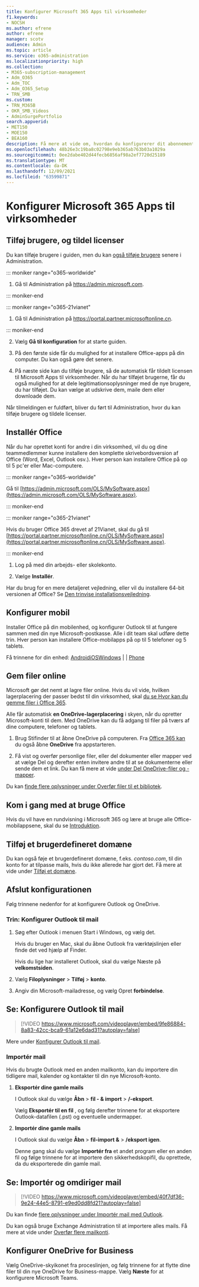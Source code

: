 ```yaml
---
title: Konfigurer Microsoft 365 Apps til virksomheder
f1.keywords:
- NOCSH
ms.author: efrene
author: efrene
manager: scotv
audience: Admin
ms.topic: article
ms.service: o365-administration
ms.localizationpriority: high
ms.collection:
- M365-subscription-management
- Adm_O365
- Adm_TOC
- Adm_O365_Setup
- TRN_SMB
ms.custom:
- TRN_M365B
- OKR_SMB_Videos
- AdminSurgePortfolio
search.appverid:
- MET150
- MOE150
- BEA160
description: Få mere at vide om, hvordan du konfigurerer dit abonnement på Microsoft 365 Apps til virksomheder.
ms.openlocfilehash: 48b26e3c19ba8c02798e9eb365ab763b03a1029a
ms.sourcegitcommit: 0ee2dabe402d44fecb6856af98a2ef7720d25189
ms.translationtype: MT
ms.contentlocale: da-DK
ms.lasthandoff: 12/09/2021
ms.locfileid: "63599871"
---
```

# <a name="set-up-microsoft-365-apps-for-business"></a>Konfigurer Microsoft 365 Apps til virksomheder

## <a name="add-users-and-assign-licenses"></a>Tilføj brugere, og tildel licenser

Du kan tilføje brugere i guiden, men du kan [også tilføje brugere](../add-users/add-users.md) senere i Administration.

 ::: moniker range="o365-worldwide"

1. Gå til Administration på <a href="https://go.microsoft.com/fwlink/p/?linkid=2024339" target="_blank">https://admin.microsoft.com</a>.

::: moniker-end

::: moniker range="o365-21vianet"

1. Gå til Administration på <a href="https://go.microsoft.com/fwlink/p/?linkid=850627" target="_blank">https://portal.partner.microsoftonline.cn</a>.

::: moniker-end 

2. Vælg **Gå til konfiguration** for at starte guiden.

3. På den første side får du mulighed for at installere Office-apps på din computer. Du kan også gøre det senere.

3. På næste side kan du tilføje brugere, så de automatisk får tildelt licensen til Microsoft Apps til virksomheder. Når du har tilføjet brugerne, får du også mulighed for at dele legitimationsoplysninger med de nye brugere, du har tilføjet. Du kan vælge at udskrive dem, maile dem eller downloade dem.

 Når tilmeldingen er fuldført, bliver du ført til Administration, hvor du kan tilføje brugere og tildele licenser. 

## <a name="install-office"></a>Installér Office

Når du har oprettet konti for andre i din virksomhed, vil du og dine teammedlemmer kunne installere den komplette skrivebordsversion af Office (Word, Excel, Outlook osv.). Hver person kan installere Office på op til 5 pc'er eller Mac-computere.
  
::: moniker range="o365-worldwide"

Gå til [https://admin.microsoft.com/OLS/MySoftware.aspx](https://admin.microsoft.com/OLS/MySoftware.aspx).

::: moniker-end

::: moniker range="o365-21vianet"

Hvis du bruger Office 365 drevet af 21Vianet, skal du gå til [https://portal.partner.microsoftonline.cn/OLS/MySoftware.aspx](https://portal.partner.microsoftonline.cn/OLS/MySoftware.aspx).

::: moniker-end

1. Log på med din arbejds- eller skolekonto.

2. Vælge **Installér**.

Har du brug for en mere detaljeret vejledning, eller vil du installere 64-bit versionen af Office? Se [Den trinvise installationsvejledning](https://support.microsoft.com/office/4414eaaf-0478-48be-9c42-23adc4716658#BKMK_InstallSteps).
  
## <a name="set-up-mobile"></a>Konfigurer mobil

Installer Office på din mobilenhed, og konfigurer Outlook til at fungere sammen med din nye Microsoft-postkasse. Alle i dit team skal udføre dette trin. Hver person kan installere Office-mobilapps på op til 5 telefoner og 5 tablets.
  
Få trinnene for din enhed: [AndroidiOSWindows](https://support.microsoft.com/office/0402b37e-49c4-4419-a030-f34c2013041f) | [](https://support.microsoft.com/office/6ef2ebf2-fc2d-474a-be4a-5a801365c87f) |  [Phone](https://support.microsoft.com/office/9bccc8b8-a321-4d0d-a45e-6e06a3438e43)
  
## <a name="store-files-online"></a>Gem filer online

Microsoft gør det nemt at lagre filer online. Hvis du vil vide, hvilken lagerplacering der passer bedst til din virksomhed, skal [du se Hvor kan du gemme filer i Office 365](https://support.microsoft.com/office/d18d21a0-1f9f-4f6c-ac45-d52afa0a4a2e).
  
Alle får automatisk **en OneDrive-lagerplacering** i skyen, når du opretter Microsoft-konti til dem. Med OneDrive kan du få adgang til filer på tværs af dine computere, telefoner og tablets.
  
1. Brug Stifinder til at åbne OneDrive på computeren. Fra [Office 365 kan](https://www.office.com) du også åbne **OneDrive** fra appstarteren.

2. Få vist og overfør personlige filer, eller del dokumenter eller mapper ved at  vælge Del og derefter enten invitere andre til at se dokumenterne eller sende dem et link. Du kan få mere at vide [under Del OneDrive-filer og -mapper](https://support.microsoft.com/office/9fcc2f7d-de0c-4cec-93b0-a82024800c07#OS_Type=OneDrive_-_Business).
  
Du kan [finde flere oplysninger under Overfør filer til et bibliotek](https://support.microsoft.com/office/da549fb1-1fcb-4167-87d0-4693e93cb7a0).
  
## <a name="get-started-using-office"></a>Kom i gang med at bruge Office

Hvis du vil have en rundvisning i Microsoft 365 og lære at bruge alle Office-mobilappsene, skal du se [Introduktion](../admin-overview/get-started-with-office-365.md).

## <a name="add-a-custom-domain"></a>Tilføj et brugerdefineret domæne

Du kan også føje et brugerdefineret domæne, f.eks. *contoso.com*, til din konto for at tilpasse mails, hvis du ikke allerede har gjort det. Få mere at vide under [Tilføj et domæne](add-domain.md).

## <a name="finish-setting-up"></a>Afslut konfigurationen

Følg trinnene nedenfor for at konfigurere Outlook og OneDrive.

### <a name="step-set-up-outlook-for-email"></a>Trin: Konfigurer Outlook til mail

1. Søg efter Outlook i menuen Start i Windows, og vælg det.

    Hvis du bruger en Mac, skal du åbne Outlook fra værktøjslinjen eller finde det ved hjælp af Finder.

    Hvis du lige har installeret Outlook, skal du vælge Næste på **velkomstsiden**.

2. Vælg **Filoplysninger** \> **Tilføj** \> **konto**.

3. Angiv din Microsoft-mailadresse, og vælg Opret **forbindelse**.

## <a name="watch-set-up-outlook-for-email"></a>Se: Konfigurere Outlook til mail

> [!VIDEO https://www.microsoft.com/videoplayer/embed/9fe86884-8a83-42cc-bca9-61a12e6dad31?autoplay=false]
  
Mere under [Konfigurer Outlook til mail](https://support.microsoft.com/office/f5bf0cd1-e1f3-4b0d-a022-ecab17efe86f).
  
### <a name="import-email"></a>Importér mail

Hvis du brugte Outlook med en anden mailkonto, kan du importere din tidligere mail, kalender og kontakter til din nye Microsoft-konto.
  
1. **Eksportér dine gamle mails**

    I Outlook skal du vælge **Åbn** \> **fil - &amp; import** \> **/-eksport**.

    Vælg **Eksportér til en fil** , og følg derefter trinnene for at eksportere Outlook-datafilen (.pst) og eventuelle undermapper.

2. **Importér dine gamle mails**

    I Outlook skal du vælge **Åbn** \> **fil-import &amp;** \> **/eksport igen**.

    Denne gang skal du vælge **Importér fra** et andet program eller en anden fil og følge trinnene for at importere den sikkerhedskopifil, du oprettede, da du eksporterede din gamle mail.

## <a name="watch-import-and-redirect-email"></a>Se: Importér og omdiriger mail

> [!VIDEO https://www.microsoft.com/videoplayer/embed/40f7df36-9e24-44e5-8791-e9ed0dd8fd21?autoplay=false]
  
Du kan finde [flere oplysninger under Importér mail med Outlook](https://support.microsoft.com/office/6a3771d4-4c1d-4a25-92a6-0b8e476335de).

Du kan også bruge Exchange Administration til at importere alles mails. Få mere at vide under [Overfør flere mailkonti](/Exchange/mailbox-migration/mailbox-migration).

## <a name="set-up-onedrive-for-business"></a>Konfigurer OneDrive for Business

Vælg OneDrive-skyikonet fra proceslinjen, og følg trinnene for at flytte dine filer til din nye OneDrive for Business-mappe. Vælg **Næste** for at konfigurere Microsoft Teams.

